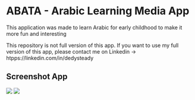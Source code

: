 # ABATA - Arabic Learning Media App
This application was made to learn Arabic for early childhood to make it more fun and interesting

This repository is not full version of this app. 
If you want to use my full version of this app, please contact me on Linkedin -> htpps://linkedin.com/in/dedysteady

## Screenshot App

<img src="https://user-images.githubusercontent.com/45990233/174426903-f21903f0-4e87-4a6e-94e5-49805b53f512.png">
<img src="https://user-images.githubusercontent.com/45990233/174426904-5d4b9a01-3372-4858-8599-54dd601f43e3.png">
